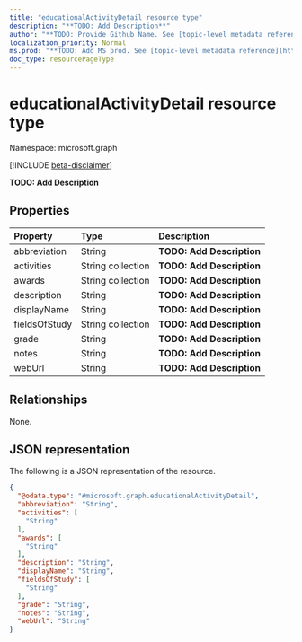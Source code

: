 ```yaml
---
title: "educationalActivityDetail resource type"
description: "**TODO: Add Description**"
author: "**TODO: Provide Github Name. See [topic-level metadata reference](https://msgo.azurewebsites.net/add/document/guidelines/metadata.html#topic-level-metadata)**"
localization_priority: Normal
ms.prod: "**TODO: Add MS prod. See [topic-level metadata reference](https://msgo.azurewebsites.net/add/document/guidelines/metadata.html#topic-level-metadata)**"
doc_type: resourcePageType
---
```


# educationalActivityDetail resource type

Namespace: microsoft.graph

[!INCLUDE [beta-disclaimer](../../includes/beta-disclaimer.md)]

**TODO: Add Description**

## Properties
|Property|Type|Description|
|:---|:---|:---|
|abbreviation|String|**TODO: Add Description**|
|activities|String collection|**TODO: Add Description**|
|awards|String collection|**TODO: Add Description**|
|description|String|**TODO: Add Description**|
|displayName|String|**TODO: Add Description**|
|fieldsOfStudy|String collection|**TODO: Add Description**|
|grade|String|**TODO: Add Description**|
|notes|String|**TODO: Add Description**|
|webUrl|String|**TODO: Add Description**|

## Relationships
None.

## JSON representation
The following is a JSON representation of the resource.
<!-- {
  "blockType": "resource",
  "@odata.type": "microsoft.graph.educationalActivityDetail"
}
-->
``` json
{
  "@odata.type": "#microsoft.graph.educationalActivityDetail",
  "abbreviation": "String",
  "activities": [
    "String"
  ],
  "awards": [
    "String"
  ],
  "description": "String",
  "displayName": "String",
  "fieldsOfStudy": [
    "String"
  ],
  "grade": "String",
  "notes": "String",
  "webUrl": "String"
}
```

